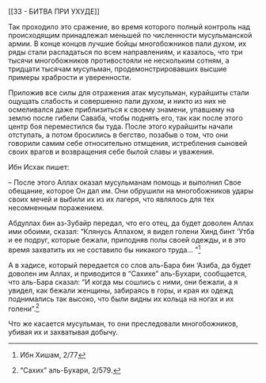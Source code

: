 [[33 - БИТВА ПРИ УХУДЕ]]

Так проходило это сражение, во время которого полный контроль над происходящим принадлежал меньшей по численности мусульманской армии. В конце концов лучшие бойцы многобожников пали духом, их ряды стали распадаться по всем направлениям, и казалось, что три тысячи многобожников противостояли не нескольким сотням, а тридцати тысячам мусульман, продемонстрировавших высшие примеры храбрости и уверенности.

Приложив все силы для отражения атак мусульман, курайшиты стали ощущать слабость и совершенно пали духом, и никто из них не осмеливался даже приблизиться к своему знамени, упавшему на землю после гибели Саваба, чтобы поднять его, так как после этого центр боя переместился бы туда. После этого курайшиты начали отступать, а потом бросились в бегство, позабыв о том, что они говорили самим себе относительно отмщения, истребления сыновей своих врагов и возвращения себе былой славы и уважения.

Ибн Исхак пишет:

– После этого Аллах оказал мусульманам помощь и выполнил Свое обещание, которое Он дал им. Они обрушили на многобожников удары своих мечей и выбили их из их лагеря, что являлось для тех несомненным поражением.

Абдуллах бин аз-Зубайр передал, что его отец, да будет доволен Аллах ими обоими, сказал: “Клянусь Аллахом, я видел голени Хинд бинт ‘Утба и ее подруг, которые бежали, приподняв полы своей одежды, и в это время захватить их не составило бы никакого труда… ”[^1]

А в хадисе, который передается со слов аль-Бара бин ‘Азиба, да будет доволен им Аллах, и приводится в “Сахихе” аль-Бухари, сообщается, что аль-Бара сказал: “И когда мы сошлись с ними, они бежали, а я увидел, как бежали женщины, забираясь в горы, и края их одежд поднимались так высоко, что были видны их кольца на ногах и их голени”.[^2]

Что же касается мусульман, то они преследовали многобожников, убивая их и захватывая добычу.

[^1]: Ибн Хишам, 2/77

[^2]: “Сахих” аль-Бухари, 2/579.

